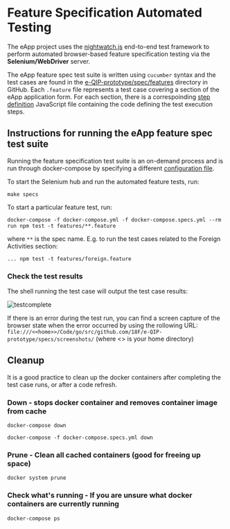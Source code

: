 # Feature Specification Automated Testing
The eApp project uses the [nightwatch.js](http://nightwatchjs.org/) end-to-end test framework to perform automated browser-based feature specification testing via the **Selenium/WebDriver** server.

The eApp feature spec test suite is written using `cucumber` syntax and the test cases are found in the [e-QIP-prototype/spec/features](https://github.com/truetandem/e-QIP-prototype/tree/master/specs/features) directory in GitHub.  Each `.feature` file represents a test case covering a section of the eApp application form.  For each section, there is a correspoinding [step definition](https://github.com/truetandem/e-QIP-prototype/tree/master/specs/features/step_definitions) JavaScript file containing the code defining the test execution steps.


## Instructions for running the eApp feature spec test suite
Running the feature specification test suite is an on-demand process and is run through docker-compose by specifying a different [configuration file](https://github.com/truetandem/e-QIP-prototype/blob/master/docker-compose.specs.yml).

To start the Selenium hub and run the automated feature tests, run:

```shell
make specs
```

To start a particular feature test, run:

```shell
docker-compose -f docker-compose.yml -f docker-compose.specs.yml --rm run npm test -t features/**.feature
```

where `**` is the spec name. E.g. to run the test cases related to the Foreign Activities section:

```shell
... npm test -t features/foreign.feature
```

### Check the test results
The shell running the test case will output the test case results:

![testcomplete](https://user-images.githubusercontent.com/12962390/36751785-2036488c-1bcf-11e8-9da3-e6bfd99c1290.png)


If there is an error during the test run, you can find a screen capture of the browser state when the error occurred by using the rollowing URL:
`file:///<<home>>/Code/go/src/github.com/18F/e-QIP-prototype/specs/screenshots/`  (where <<home>> is your home directory)


## Cleanup
It is a good practice to clean up the docker containers after completing the test case runs, or after a code refresh.

### **Down** - stops docker container and removes container image from cache
`docker-compose down`

`docker-compose -f docker-compose.specs.yml down`

### **Prune** - Clean all cached containers (good for freeing up space)
`docker system prune`

### **Check what's running** - If you are unsure what docker containers are currently running
`docker-compose ps`
